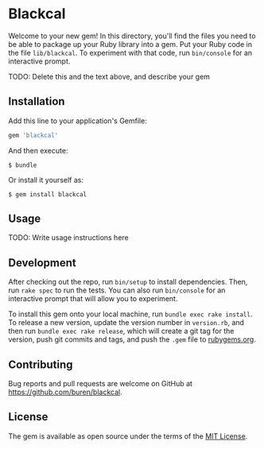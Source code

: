 # Blackcal

Welcome to your new gem! In this directory, you'll find the files you need to be able to package up your Ruby library into a gem. Put your Ruby code in the file `lib/blackcal`. To experiment with that code, run `bin/console` for an interactive prompt.

TODO: Delete this and the text above, and describe your gem

## Installation

Add this line to your application's Gemfile:

```ruby
gem 'blackcal'
```

And then execute:

    $ bundle

Or install it yourself as:

    $ gem install blackcal

## Usage

TODO: Write usage instructions here

## Development

After checking out the repo, run `bin/setup` to install dependencies. Then, run `rake spec` to run the tests. You can also run `bin/console` for an interactive prompt that will allow you to experiment.

To install this gem onto your local machine, run `bundle exec rake install`. To release a new version, update the version number in `version.rb`, and then run `bundle exec rake release`, which will create a git tag for the version, push git commits and tags, and push the `.gem` file to [rubygems.org](https://rubygems.org).

## Contributing

Bug reports and pull requests are welcome on GitHub at https://github.com/buren/blackcal.

## License

The gem is available as open source under the terms of the [MIT License](https://opensource.org/licenses/MIT).
